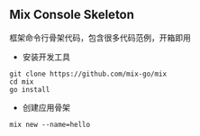 ## Mix Console Skeleton

框架命令行骨架代码，包含很多代码范例，开箱即用

- 安装开发工具

~~~
git clone https://github.com/mix-go/mix
cd mix
go install
~~~

- 创建应用骨架

~~~
mix new --name=hello
~~~
